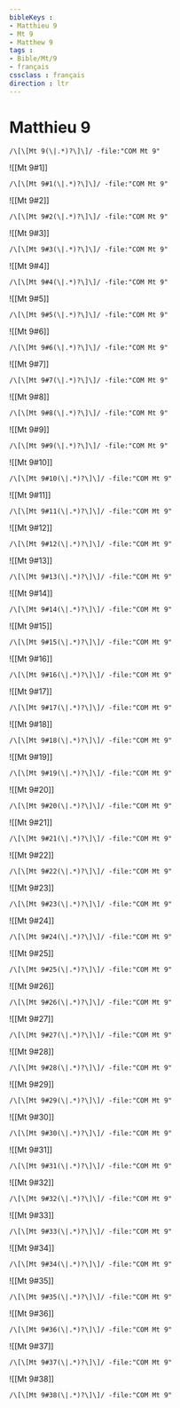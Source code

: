 ```yaml
---
bibleKeys : 
- Matthieu 9
- Mt 9
- Matthew 9
tags : 
- Bible/Mt/9
- français
cssclass : français
direction : ltr
---
```


# Matthieu 9

```query
/\[\[Mt 9(\|.*)?\]\]/ -file:"COM Mt 9"
```



![[Mt 9#1]]

```query
/\[\[Mt 9#1(\|.*)?\]\]/ -file:"COM Mt 9"
```

![[Mt 9#2]]

```query
/\[\[Mt 9#2(\|.*)?\]\]/ -file:"COM Mt 9"
```

![[Mt 9#3]]

```query
/\[\[Mt 9#3(\|.*)?\]\]/ -file:"COM Mt 9"
```

![[Mt 9#4]]

```query
/\[\[Mt 9#4(\|.*)?\]\]/ -file:"COM Mt 9"
```

![[Mt 9#5]]

```query
/\[\[Mt 9#5(\|.*)?\]\]/ -file:"COM Mt 9"
```

![[Mt 9#6]]

```query
/\[\[Mt 9#6(\|.*)?\]\]/ -file:"COM Mt 9"
```

![[Mt 9#7]]

```query
/\[\[Mt 9#7(\|.*)?\]\]/ -file:"COM Mt 9"
```

![[Mt 9#8]]

```query
/\[\[Mt 9#8(\|.*)?\]\]/ -file:"COM Mt 9"
```

![[Mt 9#9]]

```query
/\[\[Mt 9#9(\|.*)?\]\]/ -file:"COM Mt 9"
```

![[Mt 9#10]]

```query
/\[\[Mt 9#10(\|.*)?\]\]/ -file:"COM Mt 9"
```

![[Mt 9#11]]

```query
/\[\[Mt 9#11(\|.*)?\]\]/ -file:"COM Mt 9"
```

![[Mt 9#12]]

```query
/\[\[Mt 9#12(\|.*)?\]\]/ -file:"COM Mt 9"
```

![[Mt 9#13]]

```query
/\[\[Mt 9#13(\|.*)?\]\]/ -file:"COM Mt 9"
```

![[Mt 9#14]]

```query
/\[\[Mt 9#14(\|.*)?\]\]/ -file:"COM Mt 9"
```

![[Mt 9#15]]

```query
/\[\[Mt 9#15(\|.*)?\]\]/ -file:"COM Mt 9"
```

![[Mt 9#16]]

```query
/\[\[Mt 9#16(\|.*)?\]\]/ -file:"COM Mt 9"
```

![[Mt 9#17]]

```query
/\[\[Mt 9#17(\|.*)?\]\]/ -file:"COM Mt 9"
```

![[Mt 9#18]]

```query
/\[\[Mt 9#18(\|.*)?\]\]/ -file:"COM Mt 9"
```

![[Mt 9#19]]

```query
/\[\[Mt 9#19(\|.*)?\]\]/ -file:"COM Mt 9"
```

![[Mt 9#20]]

```query
/\[\[Mt 9#20(\|.*)?\]\]/ -file:"COM Mt 9"
```

![[Mt 9#21]]

```query
/\[\[Mt 9#21(\|.*)?\]\]/ -file:"COM Mt 9"
```

![[Mt 9#22]]

```query
/\[\[Mt 9#22(\|.*)?\]\]/ -file:"COM Mt 9"
```

![[Mt 9#23]]

```query
/\[\[Mt 9#23(\|.*)?\]\]/ -file:"COM Mt 9"
```

![[Mt 9#24]]

```query
/\[\[Mt 9#24(\|.*)?\]\]/ -file:"COM Mt 9"
```

![[Mt 9#25]]

```query
/\[\[Mt 9#25(\|.*)?\]\]/ -file:"COM Mt 9"
```

![[Mt 9#26]]

```query
/\[\[Mt 9#26(\|.*)?\]\]/ -file:"COM Mt 9"
```

![[Mt 9#27]]

```query
/\[\[Mt 9#27(\|.*)?\]\]/ -file:"COM Mt 9"
```

![[Mt 9#28]]

```query
/\[\[Mt 9#28(\|.*)?\]\]/ -file:"COM Mt 9"
```

![[Mt 9#29]]

```query
/\[\[Mt 9#29(\|.*)?\]\]/ -file:"COM Mt 9"
```

![[Mt 9#30]]

```query
/\[\[Mt 9#30(\|.*)?\]\]/ -file:"COM Mt 9"
```

![[Mt 9#31]]

```query
/\[\[Mt 9#31(\|.*)?\]\]/ -file:"COM Mt 9"
```

![[Mt 9#32]]

```query
/\[\[Mt 9#32(\|.*)?\]\]/ -file:"COM Mt 9"
```

![[Mt 9#33]]

```query
/\[\[Mt 9#33(\|.*)?\]\]/ -file:"COM Mt 9"
```

![[Mt 9#34]]

```query
/\[\[Mt 9#34(\|.*)?\]\]/ -file:"COM Mt 9"
```

![[Mt 9#35]]

```query
/\[\[Mt 9#35(\|.*)?\]\]/ -file:"COM Mt 9"
```

![[Mt 9#36]]

```query
/\[\[Mt 9#36(\|.*)?\]\]/ -file:"COM Mt 9"
```

![[Mt 9#37]]

```query
/\[\[Mt 9#37(\|.*)?\]\]/ -file:"COM Mt 9"
```

![[Mt 9#38]]

```query
/\[\[Mt 9#38(\|.*)?\]\]/ -file:"COM Mt 9"
```

